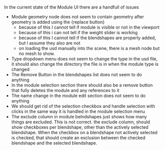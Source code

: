 In the current state of the Module UI there are a handfull of issues
- Module geometry node does not seem to contain geometry after geometry is added using the {replace button}
	- because of this I cannot tell if module is visible or not in the viewport
	- because of this i can not tell if the weight slider is working
	- because of this I cannot tell if the blendshapes are properly added, but I assume they also are not
	- on loading the usd manually into the scene, there is a mesh node but no mesh to show. 
- Type dropdown menu does not seem to change the type in the usd file, it should also change the directory the file is in when the module type is changed
- The Remove Button in the blendshapes list does not seem to do anything
- In the module selection section there should also be a remove button that fully deletes the module and any references to it
- The name change in the module edit section does not seem to do anything
- We should get rid of the selection checkbox and handle selection with clicks in the same way it is handled in the module selection menu
- The exclude column in module belndshapes just shows how many things are excluded. This is not correct. the exclude column, should show checkboxes per blendshape, other than the actively selected blendshape. When the checkbox on a blendshape not actively selected is checked, that should create an exclusion between the checked blendshape and the selected blendshape. 
